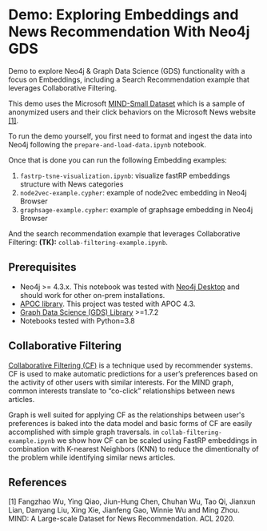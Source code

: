 # Demo: Exploring Embeddings and News Recommendation With Neo4j GDS
Demo to explore Neo4j & Graph Data Science (GDS) functionality with a focus on Embeddings, including a 
Search Recommendation example that leverages Collaborative Filtering. 

This demo uses the Microsoft [MIND-Small Dataset](https://msnews.github.io/#:~:text=name%20this%20dataset-,MIND-small,-.%20The%20training%20and)
which is a sample of anonymized users and their click behaviors on the Microsoft News website [[1]](#1).

To run the demo yourself, you first need to format and ingest the data into Neo4j following the
`prepare-and-load-data.ipynb` notebook. 

Once that is done you can run the following Embedding examples:

1. `fastrp-tsne-visualization.ipynb`: visualize fastRP embeddings structure with News categories 
2. `node2vec-example.cypher`: example of node2vec embedding in Neo4j Browser
3. `graphsage-example.cypher`: example of graphsage embedding in Neo4j Browser

And the search recommendation example that leverages Collaborative Filtering:  __(TK):__ `collab-filtering-example.ipynb`.

## Prerequisites
- Neo4j >= 4.3.x. This notebook was tested with [Neo4j Desktop](https://neo4j.com/download-center/#desktop) 
and should work for other on-prem installations.
- [APOC library](https://neo4j.com/labs/apoc/4.3/installation/).  This project was tested with APOC 4.3. 
- [Graph Data Science (GDS) Library](https://neo4j.com/docs/graph-data-science/current/installation/) >=1.7.2
- Notebooks tested with Python=3.8


## Collaborative Filtering
[Collaborative Filtering (CF)](https://en.wikipedia.org/wiki/Collaborative_filtering) is a technique used by recommender 
systems. CF is used to make automatic predictions for a user’s preferences based on the activity of other users with 
similar interests. For the MIND graph, common interests translate to “co-click” relationships between news articles.

Graph is well suited for applying CF as the relationships between user's preferences is baked into the data model and 
basic forms of CF are easily accomplished with simple graph traversals. in `collab-filtering-example.ipynb` we show
how CF can be scaled using FastRP embeddings in combination with K-nearest Neighbors (KNN) to reduce the dimentionalty 
of the problem while identifying similar news articles. 

## References
<a id="1">[1]</a>
Fangzhao Wu, Ying Qiao, Jiun-Hung Chen, Chuhan Wu, Tao Qi, Jianxun Lian, Danyang Liu, Xing Xie, Jianfeng Gao,
 Winnie Wu and Ming Zhou. MIND: A Large-scale Dataset for News Recommendation. ACL 2020.


